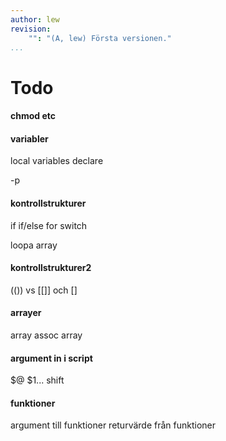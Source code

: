 ```yaml
---
author: lew
revision:
    "": "(A, lew) Första versionen."
...
```


Todo
================

#### chmod etc
<!-- exekvera script
rättigheter? -->

#### variabler
local variables
declare
<!-- CONSTANTS -->
-p


#### kontrollstrukturer
if
if/else
for
switch

loopa array

#### kontrollstrukturer2
(()) vs [[]] och []

#### arrayer
array
assoc array

#### argument in i script
$@
$1...
shift

#### funktioner
argument till funktioner
returvärde från funktioner
